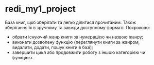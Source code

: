 # redi_my1_project
База книг, щоб зберігати та легко ділитися прочитаним. Також зберігання їх в зручному та завжди доступному форматі. 
Покроково: 
 - обрати існуючий жанр книги за нумерацією чи назвою жанру;
 - виконати дозволену функцію (переглянути книги за жанром, видалити, додати, пошук книги в базі);
 - завершити цикл або продовжити роботу з іншою категорією чи функцією.